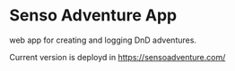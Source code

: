 # Senso Adventure App

web app for creating and logging DnD adventures. 

Current version is deployd in 
https://sensoadventure.com/
